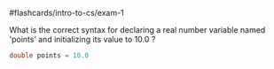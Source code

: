 #flashcards/intro-to-cs/exam-1 

What is the correct syntax for declaring a real number variable named 'points’ and initializing its value to 10.0
?
```java
double points = 10.0
```
<!--SR:!2022-10-04,47,250-->

